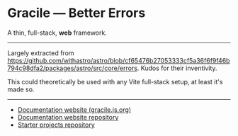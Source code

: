 # Gracile — Better Errors

A thin, full-stack, **web** framework.

---

Largely extracted from https://github.com/withastro/astro/blob/cf65476b27053333cf5a36f6f9f46b794c98dfa2/packages/astro/src/core/errors. Kudos for their inventivity.

This could theoretically be used with any Vite full-stack setup, at least it's made so.

---

- [Documentation website (gracile.js.org)](https://gracile.js.org/)
- [Documentation website repository](https://github.com/gracile-web/website)
- [Starter projects repository](https://github.com/gracile-web/starter-projects)
